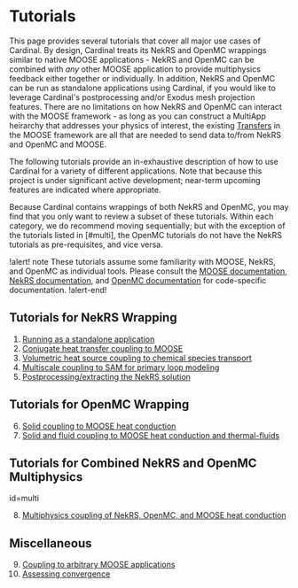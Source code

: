 # Tutorials

This page provides several tutorials that cover all major use cases of Cardinal.
By design, Cardinal treats its NekRS and OpenMC wrappings similar to native
MOOSE applications - NekRS and OpenMC can be combined with *any* other MOOSE application
to provide multiphysics feedback either together or individually. In addition,
NekRS and OpenMC can be run as standalone applications using Cardinal, if you would
like to leverage Cardinal's postprocessing and/or Exodus mesh projection features.
There are no limitations on
how NekRS and OpenMC can interact with the MOOSE framework - as long as you can
construct a MultiApp heirarchy that addresses your physics of interest, the existing
[Transfers](https://mooseframework.inl.gov/syntax/Transfers/index.html) in the MOOSE
framework are all that are needed to send data to/from NekRS and OpenMC and MOOSE.

The following tutorials provide an in-exhaustive description of how to use Cardinal
for a variety of different applications.
Note that because this project is under significant active
development; near-term upcoming features are indicated where appropriate.

Because Cardinal
contains wrappings of both NekRS and OpenMC, you may find that you only want to review
a subset of these tutorials. Within each category, we do recommend moving sequentially;
but with the exception of the tutorials listed in [#multi], the OpenMC tutorials
do not have the NekRS tutorials as pre-requisites, and vice versa.

!alert! note
These tutorials assume some familiarity with MOOSE, NekRS, and OpenMC as individual
tools. Please consult the [MOOSE documentation](https://mooseframework.inl.gov/),
[NekRS documentation](https://nekrsdoc.readthedocs.io/en/latest/index.html), and
[OpenMC documentation](https://docs.openmc.org/en/stable/) for code-specific
documentation.
!alert-end!

## Tutorials for NekRS Wrapping

1. [Running as a standalone application](tutorials/nekrs_standalone.md)
2. [Conjugate heat transfer coupling to MOOSE](tutorials/cht.md)
3. [Volumetric heat source coupling to chemical species transport](tutorials/volumetric.md)
4. [Multiscale coupling to SAM for primary loop modeling](tutorials/sam_coupling.md)
5. [Postprocessing/extracting the NekRS solution](tutorials/nekrs_outputs.md)

## Tutorials for OpenMC Wrapping

6. [Solid coupling to MOOSE heat conduction](tutorials/openmc_solid.md)
7. [Solid and fluid coupling to MOOSE heat conduction and thermal-fluids](tutorials/openmc_fluid.md)

## Tutorials for Combined NekRS and OpenMC Multiphysics
  id=multi

8. [Multiphysics coupling of NekRS, OpenMC, and MOOSE heat conduction](tutorials/coupled.md)

## Miscellaneous

9. [Coupling to arbitrary MOOSE applications](tutorials/other_apps.md)
10. [Assessing convergence](tutorials/convergence.md)
